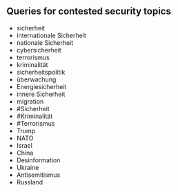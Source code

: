 ## Queries for contested security topics
- sicherheit
- internationale Sicherheit
- nationale Sicherheit
- cybersicherheit
- terrorismus
- kriminalität
- sicherheitspolitik
- überwachung
- Energiesicherheit
- innere Sicherheit
- migration
- #Sicherheit
- #Kriminalität
- #Terrorismus
- Trump
- NATO
- Israel
- China
- Desinformation
- Ukraine
- Antisemitismus
- Russland